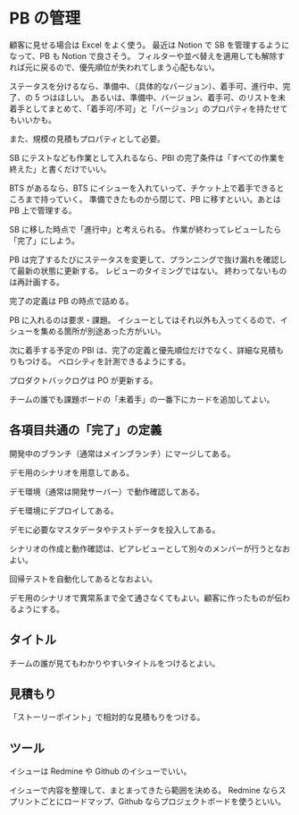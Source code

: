 # PB の管理

顧客に見せる場合は Excel をよく使う。
最近は Notion で SB を管理するようになって、PB も Notion で良さそう。
フィルターや並べ替えを適用しても解除すれば元に戻るので、優先順位が失われてしまう心配もない。

ステータスを分けるなら、準備中、（具体的なバージョン）、着手可、進行中、完了、の 5 つはほしい。
あるいは、準備中、バージョン、着手可、のリストを未着手としてまとめて、「着手可/不可」と「バージョン」のプロパティを持たせてもいいかも。

また、規模の見積もプロパティとして必要。

SB にテストなども作業として入れるなら、PBI の完了条件は「すべての作業を終えた」と書くだけでいい。

BTS があるなら、BTS にイシューを入れていって、チケット上で着手できるところまで持っていく。
準備できたものから閉じて、PB に移すといい。あとは PB 上で管理する。

SB に移した時点で「進行中」と考えられる。
作業が終わってレビューしたら「完了」にしよう。

PB は完了するたびにステータスを変更して、プランニングで抜け漏れを確認して最新の状態に更新する。
レビューのタイミングではない。
終わってないものは再計画する。

完了の定義は PB の時点で詰める。

PB に入れるのは要求・課題。
イシューとしてはそれ以外も入ってくるので、イシューを集める箇所が別途あった方がいい。

次に着手する予定の PBI は、完了の定義と優先順位だけでなく、詳細な見積もりもつける。
ベロシティを計測できるようにする。

プロダクトバックログは PO が更新する。

チームの誰でも課題ボードの「未着手」の一番下にカードを追加してよい。

## 各項目共通の「完了」の定義

開発中のブランチ（通常はメインブランチ）にマージしてある。

デモ用のシナリオを用意してある。

デモ環境（通常は開発サーバー）で動作確認してある。

デモ環境にデプロイしてある。

デモに必要なマスタデータやテストデータを投入してある。

シナリオの作成と動作確認は、ピアレビューとして別々のメンバーが行うとなおよい。

回帰テストを自動化してあるとなおよい。

デモ用のシナリオで異常系まで全て通さなくてもよい。顧客に作ったものが伝わるようにする。

## タイトル

チームの誰が見てもわかりやすいタイトルをつけるとよい。

## 見積もり

「ストーリーポイント」で相対的な見積もりをつける。

## ツール

イシューは Redmine や Github のイシューでいい。

イシューで内容を整理して、まとまってきたら範囲を決める。
Redmine ならスプリントごとにロードマップ、Github ならプロジェクトボードを使うといい。

